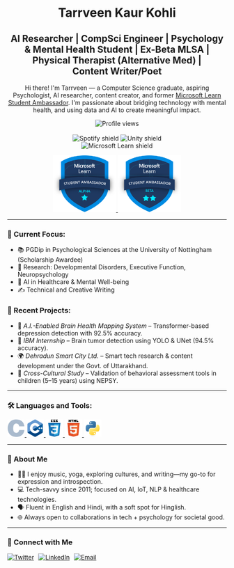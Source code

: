<h1 align="center">Tarrveen Kaur Kohli</h1>
<h2 align="center">AI Researcher | CompSci Engineer | Psychology & Mental Health Student | Ex-Beta MLSA | Physical Therapist (Alternative Med) | Content Writer/Poet</h2>
<p align="center">Hi there! I'm Tarrveen — a Computer Science graduate, aspiring Psychologist, AI researcher, content creator, and former <a href="https://studentambassadors.microsoft.com/en-US/studentambassadors/profile/a6e985cb-5e58-4bbb-93e8-4833650ecc9c">Microsoft Learn Student Ambassador</a>. I'm passionate about bridging technology with mental health, and using data and AI to create meaningful impact.</p>

<p align="center">
  <img src="https://komarev.com/ghpvc/?username=tarrveenk3&label=Profile%20views&color=0e75b6&style=flat" alt="Profile views">
  <br><br>
  <img src="https://img.shields.io/badge/Spotify-1ED760?&style=for-the-badge&logo=spotify&logoColor=white" alt="Spotify shield">
  <img src="https://img.shields.io/badge/Unity-100000?style=for-the-badge&logo=unity&logoColor=white" alt="Unity shield">
  <br>
  <img src="https://ginomessmerreadme.blob.core.windows.net/shields/ms_learn.svg" alt="Microsoft Learn shield">
</p>

<p align="center">
  <a href="https://studentambassadors.microsoft.com/en-US/profile/84615">
    <img src="mlsa_badge.png" height="130px" alt="Microsoft Learn Student Ambassador badge" />
  </a>
  <a href="https://studentambassadors.microsoft.com/en-US/profile/84615">
    <img src="LevelBeta.png" height="130px" alt="Beta badge" />
  </a>
</p>

---

### 🧠 Current Focus:
- 📚 PGDip in Psychological Sciences at the University of Nottingham (Scholarship Awardee)
- 🧪 Research: Developmental Disorders, Executive Function, Neuropsychology
- 🤖 AI in Healthcare & Mental Well-being
- ✍ Technical and Creative Writing

### 💼 Recent Projects:
- 🧬 *A.I.-Enabled Brain Health Mapping System* – Transformer-based depression detection with 92.5% accuracy.
- 🧠 *IBM Internship* – Brain tumor detection using YOLO & UNet (94.5% accuracy).
- 🌍 *Dehradun Smart City Ltd.* – Smart tech research & content development under the Govt. of Uttarakhand.
- 🧾 *Cross-Cultural Study* – Validation of behavioral assessment tools in children (5–15 years) using NEPSY.

---

### 🛠 Languages and Tools:
<p>
  <a href="https://www.cprogramming.com/" target="_blank">
    <img src="https://raw.githubusercontent.com/devicons/devicon/master/icons/c/c-original.svg" alt="C" width="40" height="40"/>
  </a>
  <a href="https://www.w3schools.com/cpp/" target="_blank">
    <img src="https://raw.githubusercontent.com/devicons/devicon/master/icons/cplusplus/cplusplus-original.svg" alt="C++" width="40" height="40"/>
  </a>
  <a href="https://www.w3schools.com/css/" target="_blank">
    <img src="https://raw.githubusercontent.com/devicons/devicon/master/icons/css3/css3-original-wordmark.svg" alt="CSS3" width="40" height="40"/>
  </a>
  <a href="https://www.w3.org/html/" target="_blank">
    <img src="https://raw.githubusercontent.com/devicons/devicon/master/icons/html5/html5-original-wordmark.svg" alt="HTML5" width="40" height="40"/>
  </a>
  <a href="https://www.python.org" target="_blank">
    <img src="https://raw.githubusercontent.com/devicons/devicon/master/icons/python/python-original.svg" alt="Python" width="40" height="40"/>
  </a>
</p>

---

### 🌈 About Me
- 🧘‍♀ I enjoy music, yoga, exploring cultures, and writing—my go-to for expression and introspection.
- 💻 Tech-savvy since 2011; focused on AI, IoT, NLP & healthcare technologies.
- 🗣 Fluent in English and Hindi, with a soft spot for Hinglish.
- 🌐 Always open to collaborations in tech + psychology for societal good.

---

### 🤝 Connect with Me
<p align="left" style="display: flex; gap: 10px; align-items: center; margin: 0;">
  <a href="https://twitter.com/tarrveen?s=09" target="_blank">
    <img src="https://cdn.jsdelivr.net/npm/simple-icons@3.0.1/icons/twitter.svg" alt="Twitter" height="30" width="40" />
  </a>
  <a href="https://linkedin.com/in/tarrveenkaurkohli" target="_blank">
    <img src="https://cdn.jsdelivr.net/npm/simple-icons@3.0.1/icons/linkedin.svg" alt="LinkedIn" height="30" width="40" />
  </a>
  <a href="mailto:tarrveenkaurkohli@gmail.com" target="_blank">
    <img src="https://cdn.jsdelivr.net/npm/simple-icons@3.13.0/icons/gmail.svg" alt="Email" height="30" width="40" />
  </a>
</p>

